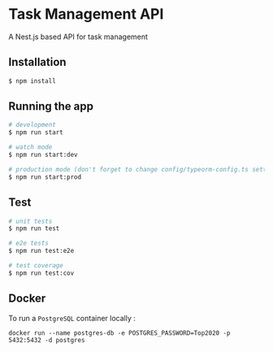 # Task Management API

A Nest.js based API for task management

## Installation

```bash
$ npm install
```

## Running the app

```bash
# development
$ npm run start

# watch mode
$ npm run start:dev

# production mode (don't forget to change config/typeorm-config.ts settings)
$ npm run start:prod
```

## Test

```bash
# unit tests
$ npm run test

# e2e tests
$ npm run test:e2e

# test coverage
$ npm run test:cov
```

## Docker

To run a `PostgreSQL` container locally :

`docker run --name postgres-db -e POSTGRES_PASSWORD=Top2020 -p 5432:5432 -d postgres`
